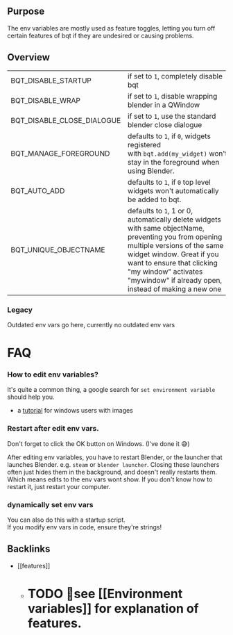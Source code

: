 
## Purpose
The env variables are mostly used as feature toggles, letting you turn off certain features of bqt if they are undesired or causing problems.

## Overview

|   |   |
|---|---|
|BQT_DISABLE_STARTUP|if set to `1`, completely disable bqt|
|BQT_DISABLE_WRAP|if set to `1`, disable wrapping blender in a QWindow|
|BQT_DISABLE_CLOSE_DIALOGUE|if set to `1`, use the standard blender close dialogue|
|BQT_MANAGE_FOREGROUND|defaults to `1`, if `0`, widgets registered with `bqt.add(my_widget)` won't stay in the foreground when using Blender.|
|BQT_AUTO_ADD|defaults to `1`, if `0` top level widgets won't automatically be added to bqt.|
|BQT_UNIQUE_OBJECTNAME|defaults to `1`, 1 or 0, automatically delete widgets with same objectName, preventing you from opening multiple versions of the same widget window. Great if you want to ensure that clicking "my window" activates "mywindow" if already open, instead of making a new one|

### Legacy
Outdated env vars go here, currently no outdated env vars

# FAQ
### How to edit env variables?
It's quite a common thing, a google search for `set environment variable` should help you.
- a [tutorial](https://www.howtogeek.com/787217/how-to-edit-environment-variables-on-windows-10-or-11/) for windows users with images

### Restart after edit env vars.
Don't forget to click the OK button on Windows. (I've done it 😅)

After editing env variables, you have to restart Blender, or the launcher that launches Blender. e.g. `steam` or `blender launcher`. Closing these launchers often just hides them in the background, and doesn't really restarts them. Which means edits to the env vars wont show. If you don't know how to restart it, just restart your computer.

### dynamically set env vars
You can also do this with a startup script.  
If you modify env vars in code, ensure they're strings!

## Backlinks
* [[features]]
	* # TODO 👷see [[Environment variables]] for explanation of features.

